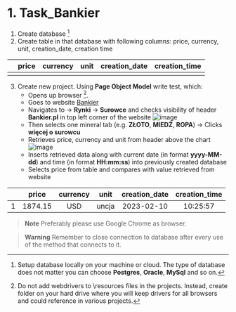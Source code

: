 # 1. Task_Bankier
1. Create database [^1]
2. Create table in that database with following columns: price, currency, unit, creation_date, creation time

|  | price | currency | unit | creation_date | creation_time |
|:---:|:---:|:---:|:---:|:---:|:---:|
|   |   |   |   |   |   |

3. Create new project. Using **Page Object Model** write test, which:
    - Opens up browser [^2].
    - Goes to website [Bankier](https://www.bankier.pl/)
    - Navigates to -> **Rynki** -> **Surowce** and checks visibility of header **Bankier.pl** in top left corner of the website
      ![image](https://user-images.githubusercontent.com/46853980/218198666-3883e644-8f4a-422c-9e3d-322dcb95f3df.png)
    - Then selects one mineral tab (e.g. **ZŁOTO**, **MIEDŹ**, **ROPA**) -> Clicks **więcej o surowcu**
    - Retrieves price, currency and unit from header above the chart
      ![image](https://user-images.githubusercontent.com/46853980/218053228-5674be7b-cc34-435d-84bb-186001652ef0.png)
    - Inserts retrieved data along with current date (in format **yyyy-MM-dd**) and time (in format **HH:mm:ss**) into previously created database
    - Selects price from table and compares with value retrieved from website

|   | price | currency | unit | creation_date | creation_time |
|:---:|:---:|:---:|:---:|:---:|:---:|
| 1 | 1874.15 | USD | uncja | 2023-02-10 | 10:25:57 |

> __Note__
Preferably please use Google Chrome as browser.

> __Warning__
>Remember to close connection to database after every use of the method that connects to it.

[^1]: Setup database locally on your machine or cloud. The type of database does not matter you can choose **Postgres**, **Oracle**, **MySql** and so on.
[^2]: Do not add webdrivers to \resources files in the projects. Instead, create folder on your hard drive where you will keep drivers for all browsers and could reference in various projects.
